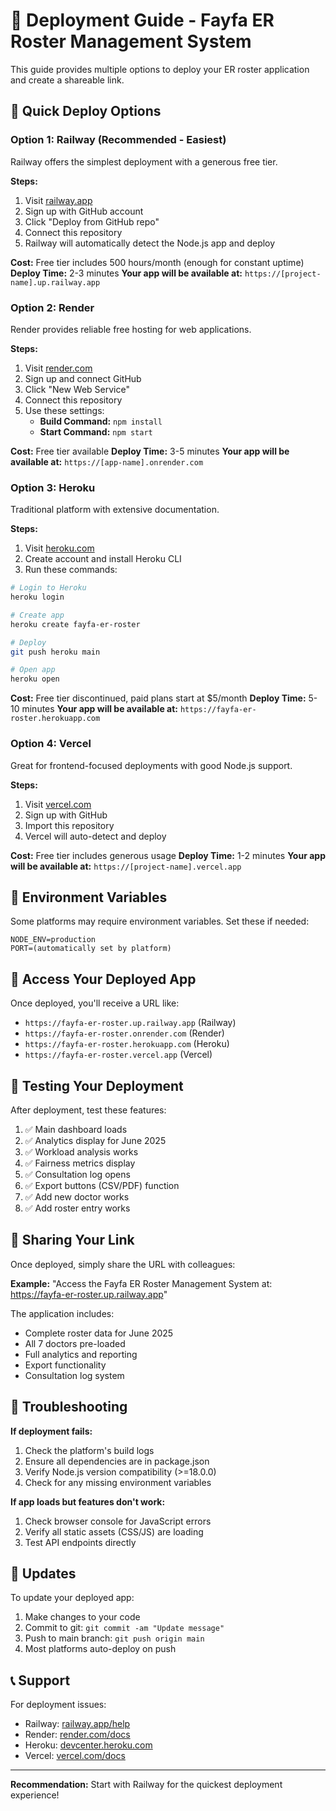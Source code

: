# 🚀 Deployment Guide - Fayfa ER Roster Management System

This guide provides multiple options to deploy your ER roster application and create a shareable link.

## 🌟 Quick Deploy Options

### Option 1: Railway (Recommended - Easiest)

Railway offers the simplest deployment with a generous free tier.

**Steps:**
1. Visit [railway.app](https://railway.app)
2. Sign up with GitHub account
3. Click "Deploy from GitHub repo"
4. Connect this repository
5. Railway will automatically detect the Node.js app and deploy

**Cost:** Free tier includes 500 hours/month (enough for constant uptime)
**Deploy Time:** 2-3 minutes
**Your app will be available at:** `https://[project-name].up.railway.app`

### Option 2: Render

Render provides reliable free hosting for web applications.

**Steps:**
1. Visit [render.com](https://render.com)
2. Sign up and connect GitHub
3. Click "New Web Service"
4. Connect this repository
5. Use these settings:
   - **Build Command:** `npm install`
   - **Start Command:** `npm start`

**Cost:** Free tier available
**Deploy Time:** 3-5 minutes
**Your app will be available at:** `https://[app-name].onrender.com`

### Option 3: Heroku

Traditional platform with extensive documentation.

**Steps:**
1. Visit [heroku.com](https://heroku.com)
2. Create account and install Heroku CLI
3. Run these commands:
```bash
# Login to Heroku
heroku login

# Create app
heroku create fayfa-er-roster

# Deploy
git push heroku main

# Open app
heroku open
```

**Cost:** Free tier discontinued, paid plans start at $5/month
**Deploy Time:** 5-10 minutes
**Your app will be available at:** `https://fayfa-er-roster.herokuapp.com`

### Option 4: Vercel

Great for frontend-focused deployments with good Node.js support.

**Steps:**
1. Visit [vercel.com](https://vercel.com)
2. Sign up with GitHub
3. Import this repository
4. Vercel will auto-detect and deploy

**Cost:** Free tier includes generous usage
**Deploy Time:** 1-2 minutes
**Your app will be available at:** `https://[project-name].vercel.app`

## 🔧 Environment Variables

Some platforms may require environment variables. Set these if needed:

```
NODE_ENV=production
PORT=(automatically set by platform)
```

## 📱 Access Your Deployed App

Once deployed, you'll receive a URL like:
- `https://fayfa-er-roster.up.railway.app` (Railway)
- `https://fayfa-er-roster.onrender.com` (Render)
- `https://fayfa-er-roster.herokuapp.com` (Heroku)
- `https://fayfa-er-roster.vercel.app` (Vercel)

## 🎯 Testing Your Deployment

After deployment, test these features:
1. ✅ Main dashboard loads
2. ✅ Analytics display for June 2025
3. ✅ Workload analysis works
4. ✅ Fairness metrics display
5. ✅ Consultation log opens
6. ✅ Export buttons (CSV/PDF) function
7. ✅ Add new doctor works
8. ✅ Add roster entry works

## 🔗 Sharing Your Link

Once deployed, simply share the URL with colleagues:

**Example:**
"Access the Fayfa ER Roster Management System at: https://fayfa-er-roster.up.railway.app"

The application includes:
- Complete roster data for June 2025
- All 7 doctors pre-loaded
- Full analytics and reporting
- Export functionality
- Consultation log system

## 🛟 Troubleshooting

**If deployment fails:**
1. Check the platform's build logs
2. Ensure all dependencies are in package.json
3. Verify Node.js version compatibility (>=18.0.0)
4. Check for any missing environment variables

**If app loads but features don't work:**
1. Check browser console for JavaScript errors
2. Verify all static assets (CSS/JS) are loading
3. Test API endpoints directly

## 🔄 Updates

To update your deployed app:
1. Make changes to your code
2. Commit to git: `git commit -am "Update message"`
3. Push to main branch: `git push origin main`
4. Most platforms auto-deploy on push

## 📞 Support

For deployment issues:
- Railway: [railway.app/help](https://railway.app/help)
- Render: [render.com/docs](https://render.com/docs)
- Heroku: [devcenter.heroku.com](https://devcenter.heroku.com)
- Vercel: [vercel.com/docs](https://vercel.com/docs)

---

**Recommendation:** Start with Railway for the quickest deployment experience!